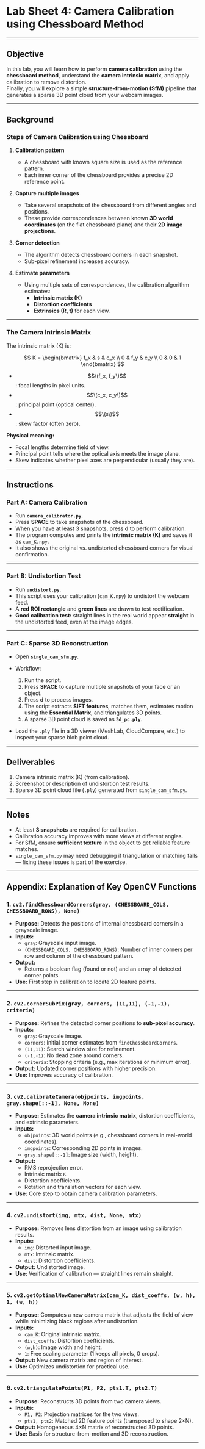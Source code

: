 # Lab Sheet 4: Camera Calibration using Chessboard Method

---

## Objective
In this lab, you will learn how to perform **camera calibration** using the **chessboard method**, understand the **camera intrinsic matrix**, and apply calibration to remove distortion.  
Finally, you will explore a simple **structure-from-motion (SfM)** pipeline that generates a sparse 3D point cloud from your webcam images.

---

## Background

### Steps of Camera Calibration using Chessboard
1. **Calibration pattern**  
   - A chessboard with known square size is used as the reference pattern.  
   - Each inner corner of the chessboard provides a precise 2D reference point.

2. **Capture multiple images**  
   - Take several snapshots of the chessboard from different angles and positions.  
   - These provide correspondences between known **3D world coordinates** (on the flat chessboard plane) and their **2D image projections**.

3. **Corner detection**  
   - The algorithm detects chessboard corners in each snapshot.  
   - Sub-pixel refinement increases accuracy.

4. **Estimate parameters**  
   - Using multiple sets of correspondences, the calibration algorithm estimates:  
     - **Intrinsic matrix (K)**  
     - **Distortion coefficients**  
     - **Extrinsics (R, t)** for each view.

---

### The Camera Intrinsic Matrix
The intrinsic matrix \(K\) is:

$$
K =
\begin{bmatrix}
f_x & s & c_x \\
0   & f_y & c_y \\
0   & 0   & 1
\end{bmatrix}
$$

- $$\(f_x, f_y\)$$: focal lengths in pixel units.  
- $$\(c_x, c_y\)$$: principal point (optical center).  
- $$\(s\)$$: skew factor (often zero).  

**Physical meaning:**  
- Focal lengths determine field of view.  
- Principal point tells where the optical axis meets the image plane.  
- Skew indicates whether pixel axes are perpendicular (usually they are).

---

## Instructions

### Part A: Camera Calibration
- Run **`camera_calibrator.py`**.  
- Press **SPACE** to take snapshots of the chessboard.  
- When you have at least 3 snapshots, press **d** to perform calibration.  
- The program computes and prints the **intrinsic matrix (K)** and saves it as `cam_K.npy`.  
- It also shows the original vs. undistorted chessboard corners for visual confirmation.

---

### Part B: Undistortion Test
- Run **`undistort.py`**.  
- This script uses your calibration (`cam_K.npy`) to undistort the webcam feed.  
- A **red ROI rectangle** and **green lines** are drawn to test rectification.  
- **Good calibration test:** straight lines in the real world appear **straight** in the undistorted feed, even at the image edges.

---

### Part C: Sparse 3D Reconstruction
- Open **`single_cam_sfm.py`**.  
- Workflow:
  1. Run the script.  
  2. Press **SPACE** to capture multiple snapshots of your face or an object.  
  3. Press **d** to process images.  
  4. The script extracts **SIFT features**, matches them, estimates motion using the **Essential Matrix**, and triangulates 3D points.  
  5. A sparse 3D point cloud is saved as **`3d_pc.ply`**.  

- Load the `.ply` file in a 3D viewer (MeshLab, CloudCompare, etc.) to inspect your sparse blob point cloud.

---

## Deliverables
1. Camera intrinsic matrix \(K\) (from calibration).  
2. Screenshot or description of undistortion test results.  
3. Sparse 3D point cloud file (`.ply`) generated from `single_cam_sfm.py`.

---

## Notes
- At least **3 snapshots** are required for calibration.  
- Calibration accuracy improves with more views at different angles.  
- For SfM, ensure **sufficient texture** in the object to get reliable feature matches.  
- `single_cam_sfm.py` may need debugging if triangulation or matching fails — fixing these issues is part of the exercise.

---

## Appendix: Explanation of Key OpenCV Functions

### 1. `cv2.findChessboardCorners(gray, (CHESSBOARD_COLS, CHESSBOARD_ROWS), None)`
- **Purpose:** Detects the positions of internal chessboard corners in a grayscale image.  
- **Inputs:**  
  - `gray`: Grayscale input image.  
  - `(CHESSBOARD_COLS, CHESSBOARD_ROWS)`: Number of inner corners per row and column of the chessboard pattern.  
- **Output:**  
  - Returns a boolean flag (found or not) and an array of detected corner points.  
- **Use:** First step in calibration to locate 2D feature points.

---

### 2. `cv2.cornerSubPix(gray, corners, (11,11), (-1,-1), criteria)`
- **Purpose:** Refines the detected corner positions to **sub-pixel accuracy**.  
- **Inputs:**  
  - `gray`: Grayscale image.  
  - `corners`: Initial corner estimates from `findChessboardCorners`.  
  - `(11,11)`: Search window size for refinement.  
  - `(-1,-1)`: No dead zone around corners.  
  - `criteria`: Stopping criteria (e.g., max iterations or minimum error).  
- **Output:** Updated corner positions with higher precision.  
- **Use:** Improves accuracy of calibration.

---

### 3. `cv2.calibrateCamera(objpoints, imgpoints, gray.shape[::-1], None, None)`
- **Purpose:** Estimates the **camera intrinsic matrix**, distortion coefficients, and extrinsic parameters.  
- **Inputs:**  
  - `objpoints`: 3D world points (e.g., chessboard corners in real-world coordinates).  
  - `imgpoints`: Corresponding 2D points in images.  
  - `gray.shape[::-1]`: Image size (width, height).  
- **Output:**  
  - RMS reprojection error.  
  - Intrinsic matrix `K`.  
  - Distortion coefficients.  
  - Rotation and translation vectors for each view.  
- **Use:** Core step to obtain camera calibration parameters.

---

### 4. `cv2.undistort(img, mtx, dist, None, mtx)`
- **Purpose:** Removes lens distortion from an image using calibration results.  
- **Inputs:**  
  - `img`: Distorted input image.  
  - `mtx`: Intrinsic matrix.  
  - `dist`: Distortion coefficients.  
- **Output:** Undistorted image.  
- **Use:** Verification of calibration — straight lines remain straight.

---

### 5. `cv2.getOptimalNewCameraMatrix(cam_K, dist_coeffs, (w, h), 1, (w, h))`
- **Purpose:** Computes a new camera matrix that adjusts the field of view while minimizing black regions after undistortion.  
- **Inputs:**  
  - `cam_K`: Original intrinsic matrix.  
  - `dist_coeffs`: Distortion coefficients.  
  - `(w,h)`: Image width and height.  
  - `1`: Free scaling parameter (1 keeps all pixels, 0 crops).  
- **Output:** New camera matrix and region of interest.  
- **Use:** Optimizes undistortion for practical use.

---

### 6. `cv2.triangulatePoints(P1, P2, pts1.T, pts2.T)`
- **Purpose:** Reconstructs 3D points from two camera views.  
- **Inputs:**  
  - `P1, P2`: Projection matrices for the two views.  
  - `pts1, pts2`: Matched 2D feature points (transposed to shape 2×N).  
- **Output:** Homogeneous 4×N matrix of reconstructed 3D points.  
- **Use:** Basis for structure-from-motion and 3D reconstruction.

---

